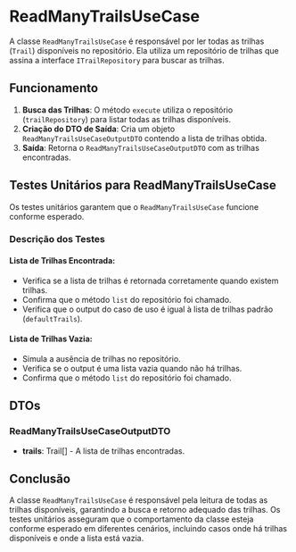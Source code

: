 # ReadManyTrailsUseCase

A classe `ReadManyTrailsUseCase` é responsável por ler todas as trilhas (`Trail`) disponíveis no repositório. Ela utiliza um repositório de trilhas que assina a interface `ITrailRepository` para buscar as trilhas.

## Funcionamento

1. **Busca das Trilhas**: O método `execute` utiliza o repositório (`trailRepository`) para listar todas as trilhas disponíveis.
2. **Criação do DTO de Saída**: Cria um objeto `ReadManyTrailsUseCaseOutputDTO` contendo a lista de trilhas obtida.
3. **Saída**: Retorna o `ReadManyTrailsUseCaseOutputDTO` com as trilhas encontradas.

## Testes Unitários para ReadManyTrailsUseCase

Os testes unitários garantem que o `ReadManyTrailsUseCase` funcione conforme esperado.

### Descrição dos Testes

#### Lista de Trilhas Encontrada:

- Verifica se a lista de trilhas é retornada corretamente quando existem trilhas.
- Confirma que o método `list` do repositório foi chamado.
- Verifica que o output do caso de uso é igual à lista de trilhas padrão (`defaultTrails`).

#### Lista de Trilhas Vazia:

- Simula a ausência de trilhas no repositório.
- Verifica se o output é uma lista vazia quando não há trilhas.
- Confirma que o método `list` do repositório foi chamado.

## DTOs

### ReadManyTrailsUseCaseOutputDTO

- **trails**: Trail[] - A lista de trilhas encontradas.

## Conclusão

A classe `ReadManyTrailsUseCase` é responsável pela leitura de todas as trilhas disponíveis, garantindo a busca e retorno adequado das trilhas. Os testes unitários asseguram que o comportamento da classe esteja conforme esperado em diferentes cenários, incluindo casos onde há trilhas disponíveis e onde a lista está vazia.
